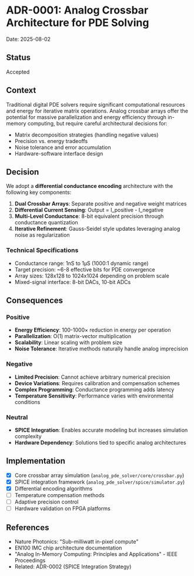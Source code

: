 # ADR-0001: Analog Crossbar Architecture for PDE Solving

Date: 2025-08-02

## Status

Accepted

## Context

Traditional digital PDE solvers require significant computational resources and energy for iterative matrix operations. Analog crossbar arrays offer the potential for massive parallelization and energy efficiency through in-memory computing, but require careful architectural decisions for:

- Matrix decomposition strategies (handling negative values)
- Precision vs. energy tradeoffs
- Noise tolerance and error accumulation
- Hardware-software interface design

## Decision

We adopt a **differential conductance encoding** architecture with the following key components:

1. **Dual Crossbar Arrays**: Separate positive and negative weight matrices
2. **Differential Current Sensing**: Output = I_positive - I_negative
3. **Multi-Level Conductance**: 8-bit equivalent precision through conductance quantization
4. **Iterative Refinement**: Gauss-Seidel style updates leveraging analog noise as regularization

### Technical Specifications

- Conductance range: 1nS to 1μS (1000:1 dynamic range)
- Target precision: ~6-8 effective bits for PDE convergence
- Array sizes: 128x128 to 1024x1024 depending on problem scale
- Mixed-signal interface: 8-bit DACs, 10-bit ADCs

## Consequences

### Positive

- **Energy Efficiency**: 100-1000× reduction in energy per operation
- **Parallelization**: O(1) matrix-vector multiplication
- **Scalability**: Linear scaling with problem size
- **Noise Tolerance**: Iterative methods naturally handle analog imprecision

### Negative

- **Limited Precision**: Cannot achieve arbitrary numerical precision
- **Device Variations**: Requires calibration and compensation schemes
- **Complex Programming**: Conductance programming adds latency
- **Temperature Sensitivity**: Performance varies with environmental conditions

### Neutral

- **SPICE Integration**: Enables accurate modeling but increases simulation complexity
- **Hardware Dependency**: Solutions tied to specific analog architectures

## Implementation

- [x] Core crossbar array simulation (`analog_pde_solver/core/crossbar.py`)
- [x] SPICE integration framework (`analog_pde_solver/spice/simulator.py`)
- [x] Differential encoding algorithms
- [ ] Temperature compensation methods
- [ ] Adaptive precision control
- [ ] Hardware validation on FPGA platforms

## References

- Nature Photonics: "Sub-milliwatt in-pixel compute"
- EN100 IMC chip architecture documentation
- "Analog In-Memory Computing: Principles and Applications" - IEEE Proceedings
- Related: ADR-0002 (SPICE Integration Strategy)